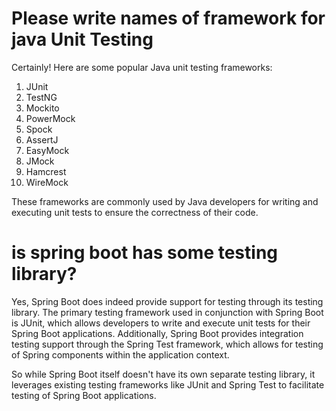 
# Please write names of framework for java Unit Testing

Certainly! Here are some popular Java unit testing frameworks:

1. JUnit
2. TestNG
3. Mockito
4. PowerMock
5. Spock
6. AssertJ
7. EasyMock
8. JMock
9. Hamcrest
10. WireMock

These frameworks are commonly used by Java developers for writing and executing unit tests to ensure the correctness of their code.


# is spring boot has some testing library?

Yes, Spring Boot does indeed provide support for testing through its testing library. The primary testing framework used in conjunction with Spring Boot is JUnit, which allows developers to write and execute unit tests for their Spring Boot applications. Additionally, Spring Boot provides integration testing support through the Spring Test framework, which allows for testing of Spring components within the application context.

So while Spring Boot itself doesn't have its own separate testing library, it leverages existing testing frameworks like JUnit and Spring Test to facilitate testing of Spring Boot applications.

